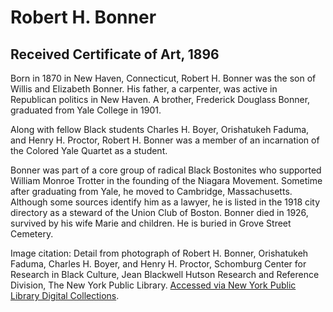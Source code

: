 # Robert H. Bonner
## Received Certificate of Art, 1896
Born in 1870 in New Haven, Connecticut, Robert H. Bonner was the son of Willis and Elizabeth Bonner. His father, a carpenter, was active in Republican politics in New Haven. A brother, Frederick Douglass Bonner, graduated from Yale College in 1901. 

Along with fellow Black students Charles H. Boyer, Orishatukeh Faduma, and Henry H. Proctor, Robert H. Bonner was a member of an incarnation of the Colored Yale Quartet as a student. 

Bonner was part of a core group of radical Black Bostonites who supported William Monroe Trotter in the founding of the Niagara Movement. Sometime after graduating from Yale, he moved to Cambridge, Massachusetts. Although some sources identify him as a lawyer, he is listed in the 1918 city directory as a steward of the Union Club of Boston. Bonner died in 1926, survived by his wife Marie and children. He is buried in Grove Street Cemetery. 

Image citation: Detail from photograph of Robert H. Bonner, Orishatukeh Faduma, Charles H. Boyer, and Henry H. Proctor, Schomburg Center for Research in Black Culture, Jean Blackwell Hutson Research and Reference Division, The New York Public Library. [Accessed via New York Public Library Digital Collections](https://digitalcollections.nypl.org/items/510d47de-0160-a3d9-e040-e00a18064a99).
